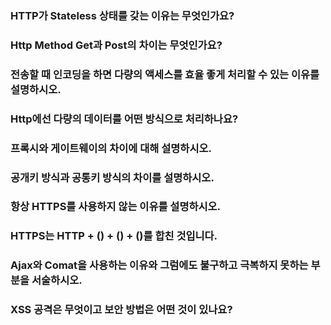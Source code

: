 ### HTTP가 Stateless 상태를 갖는 이유는 무엇인가요?

### Http Method Get과 Post의 차이는 무엇인가요?

### 전송할 때 인코딩을 하면 다량의 액세스를 효율 좋게 처리할 수 있는 이유를 설명하시오.

### Http에선 다량의 데이터를 어떤 방식으로 처리하나요?

### 프록시와 게이트웨이의 차이에 대해 설명하시오.

### 공개키 방식과 공통키 방식의 차이를 설명하시오.

### 항상 HTTPS를 사용하지 않는 이유를 설명하시오.

### HTTPS는 HTTP + () + () + ()를 합친 것입니다.

### Ajax와 Comat을 사용하는 이유와 그럼에도 불구하고 극복하지 못하는 부분을 서술하시오.

### XSS 공격은 무엇이고 보안 방법은 어떤 것이 있나요?
